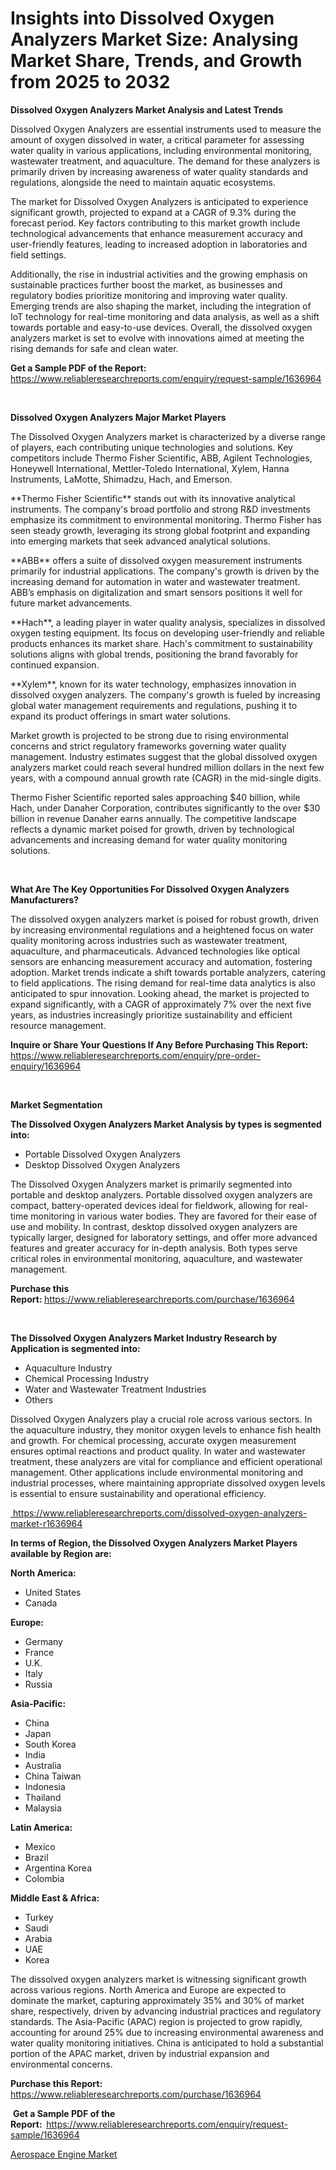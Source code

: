<p><h1>Insights into Dissolved Oxygen Analyzers Market Size: Analysing Market Share, Trends, and Growth from 2025 to 2032</h1></p><p><strong>Dissolved Oxygen Analyzers Market Analysis and Latest Trends</strong></p>
<p><p>Dissolved Oxygen Analyzers are essential instruments used to measure the amount of oxygen dissolved in water, a critical parameter for assessing water quality in various applications, including environmental monitoring, wastewater treatment, and aquaculture. The demand for these analyzers is primarily driven by increasing awareness of water quality standards and regulations, alongside the need to maintain aquatic ecosystems.</p><p>The market for Dissolved Oxygen Analyzers is anticipated to experience significant growth, projected to expand at a CAGR of 9.3% during the forecast period. Key factors contributing to this market growth include technological advancements that enhance measurement accuracy and user-friendly features, leading to increased adoption in laboratories and field settings. </p><p>Additionally, the rise in industrial activities and the growing emphasis on sustainable practices further boost the market, as businesses and regulatory bodies prioritize monitoring and improving water quality. Emerging trends are also shaping the market, including the integration of IoT technology for real-time monitoring and data analysis, as well as a shift towards portable and easy-to-use devices. Overall, the dissolved oxygen analyzers market is set to evolve with innovations aimed at meeting the rising demands for safe and clean water.</p></p>
<p><strong>Get a Sample PDF of the Report:&nbsp;</strong> <a href="https://www.reliableresearchreports.com/enquiry/request-sample/1636964?utm_campaign=3281&utm_medium=2&utm_source=Github&utm_content=ia&utm_term=08042025&utm_id=dissolved-oxygen-analyzers">https://www.reliableresearchreports.com/enquiry/request-sample/1636964</a></p>
<p>&nbsp;</p>
<p><strong>Dissolved Oxygen Analyzers Major Market Players</strong></p>
<p><p>The Dissolved Oxygen Analyzers market is characterized by a diverse range of players, each contributing unique technologies and solutions. Key competitors include Thermo Fisher Scientific, ABB, Agilent Technologies, Honeywell International, Mettler-Toledo International, Xylem, Hanna Instruments, LaMotte, Shimadzu, Hach, and Emerson.</p><p>**Thermo Fisher Scientific** stands out with its innovative analytical instruments. The company's broad portfolio and strong R&D investments emphasize its commitment to environmental monitoring. Thermo Fisher has seen steady growth, leveraging its strong global footprint and expanding into emerging markets that seek advanced analytical solutions.</p><p>**ABB** offers a suite of dissolved oxygen measurement instruments primarily for industrial applications. The company's growth is driven by the increasing demand for automation in water and wastewater treatment. ABB’s emphasis on digitalization and smart sensors positions it well for future market advancements.</p><p>**Hach**, a leading player in water quality analysis, specializes in dissolved oxygen testing equipment. Its focus on developing user-friendly and reliable products enhances its market share. Hach's commitment to sustainability solutions aligns with global trends, positioning the brand favorably for continued expansion.</p><p>**Xylem**, known for its water technology, emphasizes innovation in dissolved oxygen analyzers. The company's growth is fueled by increasing global water management requirements and regulations, pushing it to expand its product offerings in smart water solutions.</p><p>Market growth is projected to be strong due to rising environmental concerns and strict regulatory frameworks governing water quality management. Industry estimates suggest that the global dissolved oxygen analyzers market could reach several hundred million dollars in the next few years, with a compound annual growth rate (CAGR) in the mid-single digits.</p><p>Thermo Fisher Scientific reported sales approaching $40 billion, while Hach, under Danaher Corporation, contributes significantly to the over $30 billion in revenue Danaher earns annually. The competitive landscape reflects a dynamic market poised for growth, driven by technological advancements and increasing demand for water quality monitoring solutions.</p></p>
<p>&nbsp;</p>
<p><strong>What Are The Key Opportunities For Dissolved Oxygen Analyzers Manufacturers?</strong></p>
<p><p>The dissolved oxygen analyzers market is poised for robust growth, driven by increasing environmental regulations and a heightened focus on water quality monitoring across industries such as wastewater treatment, aquaculture, and pharmaceuticals. Advanced technologies like optical sensors are enhancing measurement accuracy and automation, fostering adoption. Market trends indicate a shift towards portable analyzers, catering to field applications. The rising demand for real-time data analytics is also anticipated to spur innovation. Looking ahead, the market is projected to expand significantly, with a CAGR of approximately 7% over the next five years, as industries increasingly prioritize sustainability and efficient resource management.</p></p>
<p><strong>Inquire or Share Your Questions If Any Before Purchasing This Report:</strong> <a href="https://www.reliableresearchreports.com/enquiry/pre-order-enquiry/1636964?utm_campaign=3281&utm_medium=2&utm_source=Github&utm_content=ia&utm_term=08042025&utm_id=dissolved-oxygen-analyzers">https://www.reliableresearchreports.com/enquiry/pre-order-enquiry/1636964</a></p>
<p>&nbsp;</p>
<p><strong>Market Segmentation</strong></p>
<p><strong>The Dissolved Oxygen Analyzers Market Analysis by types is segmented into:</strong></p>
<p><ul><li>Portable Dissolved Oxygen Analyzers</li><li>Desktop Dissolved Oxygen Analyzers</li></ul></p>
<p><p>The Dissolved Oxygen Analyzers market is primarily segmented into portable and desktop analyzers. Portable dissolved oxygen analyzers are compact, battery-operated devices ideal for fieldwork, allowing for real-time monitoring in various water bodies. They are favored for their ease of use and mobility. In contrast, desktop dissolved oxygen analyzers are typically larger, designed for laboratory settings, and offer more advanced features and greater accuracy for in-depth analysis. Both types serve critical roles in environmental monitoring, aquaculture, and wastewater management.</p></p>
<p><strong>Purchase this Report:&nbsp;</strong><a href="https://www.reliableresearchreports.com/purchase/1636964?utm_campaign=3281&utm_medium=2&utm_source=Github&utm_content=ia&utm_term=08042025&utm_id=dissolved-oxygen-analyzers">https://www.reliableresearchreports.com/purchase/1636964</a></p>
<p>&nbsp;</p>
<p><strong>The Dissolved Oxygen Analyzers Market Industry Research by Application is segmented into:</strong></p>
<p><ul><li>Aquaculture Industry</li><li>Chemical Processing Industry</li><li>Water and Wastewater Treatment Industries</li><li>Others</li></ul></p>
<p><p>Dissolved Oxygen Analyzers play a crucial role across various sectors. In the aquaculture industry, they monitor oxygen levels to enhance fish health and growth. For chemical processing, accurate oxygen measurement ensures optimal reactions and product quality. In water and wastewater treatment, these analyzers are vital for compliance and efficient operational management. Other applications include environmental monitoring and industrial processes, where maintaining appropriate dissolved oxygen levels is essential to ensure sustainability and operational efficiency.</p></p>
<p><a href="https://www.reliableresearchreports.com/dissolved-oxygen-analyzers-market-r1636964?utm_campaign=3281&utm_medium=2&utm_source=Github&utm_content=ia&utm_term=08042025&utm_id=dissolved-oxygen-analyzers">&nbsp;https://www.reliableresearchreports.com/dissolved-oxygen-analyzers-market-r1636964</a></p>
<p><strong>In terms of Region, the Dissolved Oxygen Analyzers Market Players available by Region are:</strong></p>
<p>
    <p> <strong> North America: </strong>
        <ul>
            <li>United States</li>
            <li>Canada</li>
        </ul>
        </p> 
    <p> <strong> Europe: </strong>
        <ul>
            <li>Germany</li>
            <li>France</li>
            <li>U.K.</li>
            <li>Italy</li>
            <li>Russia</li>
        </ul>
        </p> 
    <p> <strong> Asia-Pacific: </strong>
        <ul>
            <li>China</li>
            <li>Japan</li>
            <li>South Korea</li>
            <li>India</li>
            <li>Australia</li>
            <li>China Taiwan</li>
            <li>Indonesia</li>
            <li>Thailand</li>
            <li>Malaysia</li>
        </ul>
        </p> 
    <p> <strong> Latin America: </strong>
        <ul>
            <li>Mexico</li>
            <li>Brazil</li>
            <li>Argentina Korea</li>
            <li>Colombia</li>
        </ul>
        </p> 
    <p> <strong> Middle East & Africa: </strong>
        <ul>
            <li>Turkey</li>
            <li>Saudi</li>
            <li>Arabia</li>
            <li>UAE</li>
            <li>Korea</li>
        </ul>
    </p>
    </p>
<p><p>The dissolved oxygen analyzers market is witnessing significant growth across various regions. North America and Europe are expected to dominate the market, capturing approximately 35% and 30% of market share, respectively, driven by advancing industrial practices and regulatory standards. The Asia-Pacific (APAC) region is projected to grow rapidly, accounting for around 25% due to increasing environmental awareness and water quality monitoring initiatives. China is anticipated to hold a substantial portion of the APAC market, driven by industrial expansion and environmental concerns.</p></p>
<p><strong>Purchase this Report: </strong><a href="https://www.reliableresearchreports.com/purchase/1636964?utm_campaign=3281&utm_medium=2&utm_source=Github&utm_content=ia&utm_term=08042025&utm_id=dissolved-oxygen-analyzers">https://www.reliableresearchreports.com/purchase/1636964</a></p>
<p>&nbsp;<strong>Get a Sample PDF of the Report:&nbsp;&nbsp;</strong><a href="https://www.reliableresearchreports.com/enquiry/request-sample/1636964?utm_campaign=3281&utm_medium=2&utm_source=Github&utm_content=ia&utm_term=08042025&utm_id=dissolved-oxygen-analyzers">https://www.reliableresearchreports.com/enquiry/request-sample/1636964</a></p>
<p><strong></strong></p>
<p><p><a href="https://github.com/mohmodsiason/Market-Research-Report-List-1/blob/main/aerospace-engine-market.md?utm_campaign=3281&utm_medium=2&utm_source=Github&utm_content=ia&utm_term=08042025&utm_id=dissolved-oxygen-analyzers">Aerospace Engine Market</a></p></p>